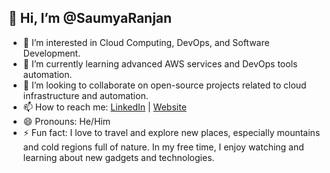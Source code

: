 ## 👋 Hi, I’m @SaumyaRanjan

- 👀 I’m interested in Cloud Computing, DevOps, and Software Development.
- 🌱 I’m currently learning advanced AWS services and DevOps tools automation.
- 💞️ I’m looking to collaborate on open-source projects related to cloud infrastructure and automation.
- 📫 How to reach me: [LinkedIn](https://www.linkedin.com/in/saumya-ranjan-mohapatra/) | [Website](https://saumyaranjan.netlify.app/)
- 😄 Pronouns: He/Him
- ⚡ Fun fact: I love to travel and explore new places, especially mountains and cold regions full of nature. In my free time, I enjoy watching and learning about new gadgets and technologies.

<!---
SaumyaRanjan-Dev/SaumyaRanjan-Dev is a ✨ special ✨ repository because its `README.md` (this file) appears on your GitHub profile.
You can click the Preview link to take a look at your changes.
--->
